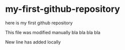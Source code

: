 # my-first-github-repository

here is my first github repository

This file was modified manually bla bla bla bla

New line has added locally
